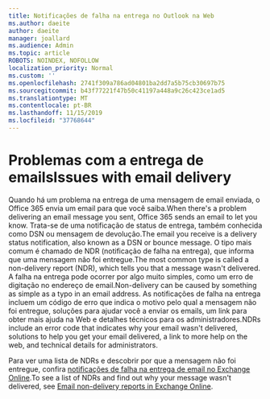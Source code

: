 ```yaml
---
title: Notificações de falha na entrega no Outlook na Web
ms.author: daeite
author: daeite
manager: joallard
ms.audience: Admin
ms.topic: article
ROBOTS: NOINDEX, NOFOLLOW
localization_priority: Normal
ms.custom: ''
ms.openlocfilehash: 2741f309a786ad04801ba2dd7a5b75cb30697b75
ms.sourcegitcommit: b43f77221f47b50c41197a448a9c26c423ce1ad5
ms.translationtype: MT
ms.contentlocale: pt-BR
ms.lasthandoff: 11/15/2019
ms.locfileid: "37768644"
---
```

# <a name="issues-with-email-delivery"></a><span data-ttu-id="0bebb-102">Problemas com a entrega de emails</span><span class="sxs-lookup"><span data-stu-id="0bebb-102">Issues with email delivery</span></span>

<span data-ttu-id="0bebb-103">Quando há um problema na entrega de uma mensagem de email enviada, o Office 365 envia um email para que você saiba.</span><span class="sxs-lookup"><span data-stu-id="0bebb-103">When there's a problem delivering an email message you sent, Office 365 sends an email to let you know.</span></span> <span data-ttu-id="0bebb-104">Trata-se de uma notificação de status de entrega, também conhecida como DSN ou mensagem de devolução.</span><span class="sxs-lookup"><span data-stu-id="0bebb-104">The email you receive is a delivery status notification, also known as a DSN or bounce message.</span></span> <span data-ttu-id="0bebb-105">O tipo mais comum é chamado de NDR (notificação de falha na entrega), que informa que uma mensagem não foi entregue.</span><span class="sxs-lookup"><span data-stu-id="0bebb-105">The most common type is called a non-delivery report (NDR), which tells you that a message wasn't delivered.</span></span> <span data-ttu-id="0bebb-106">A falha na entrega pode ocorrer por algo muito simples, como um erro de digitação no endereço de email.</span><span class="sxs-lookup"><span data-stu-id="0bebb-106">Non-delivery can be caused by something as simple as a typo in an email address.</span></span> <span data-ttu-id="0bebb-107">As notificações de falha na entrega incluem um código de erro que indica o motivo pelo qual a mensagem não foi entregue, soluções para ajudar você a enviar os emails, um link para obter mais ajuda na Web e detalhes técnicos para os administradores.</span><span class="sxs-lookup"><span data-stu-id="0bebb-107">NDRs include an error code that indicates why your email wasn't delivered, solutions to help you get your email delivered, a link to more help on the web, and technical details for administrators.</span></span>

<span data-ttu-id="0bebb-108">Para ver uma lista de NDRs e descobrir por que a mensagem não foi entregue, confira [notificações de falha na entrega de email no Exchange Online](https://docs.microsoft.com/exchange/mail-flow-best-practices/non-delivery-reports-in-exchange-online/non-delivery-reports-in-exchange-online).</span><span class="sxs-lookup"><span data-stu-id="0bebb-108">To see a list of NDRs and find out why your message wasn't delivered, see [Email non-delivery reports in Exchange Online](https://docs.microsoft.com/exchange/mail-flow-best-practices/non-delivery-reports-in-exchange-online/non-delivery-reports-in-exchange-online).</span></span>